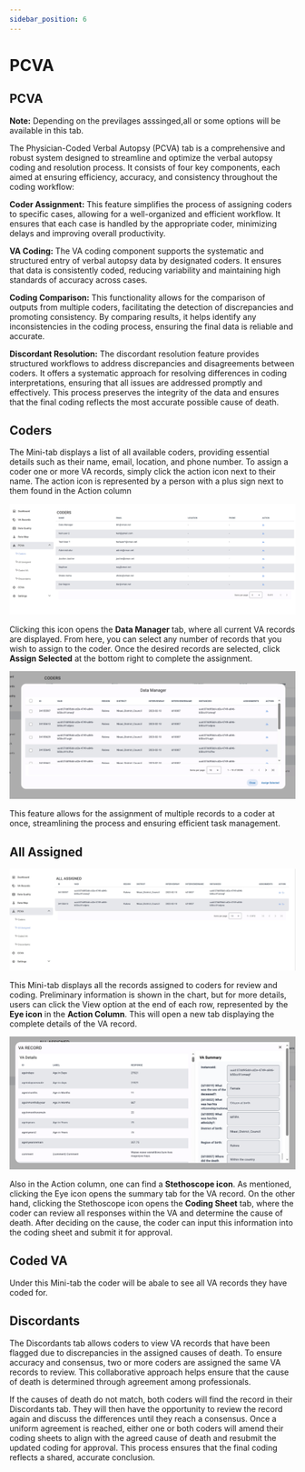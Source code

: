 ```yaml
---
sidebar_position: 6
---
```


# PCVA
## PCVA
**Note:** Depending on the previlages asssinged,all or some options will be available in this tab.

The Physician-Coded Verbal Autopsy (PCVA) tab is a comprehensive and robust system designed to streamline and optimize the verbal autopsy coding and resolution process. It consists of four key components, each aimed at ensuring efficiency, accuracy, and consistency throughout the coding workflow:

**Coder Assignment:** This feature simplifies the process of assigning coders to specific cases, allowing for a well-organized and efficient workflow. It ensures that each case is handled by the appropriate coder, minimizing delays and improving overall productivity.

**VA Coding:** The VA coding component supports the systematic and structured entry of verbal autopsy data by designated coders. It ensures that data is consistently coded, reducing variability and maintaining high standards of accuracy across cases.

**Coding Comparison:** This functionality allows for the comparison of outputs from multiple coders, facilitating the detection of discrepancies and promoting consistency. By comparing results, it helps identify any inconsistencies in the coding process, ensuring the final data is reliable and accurate.

**Discordant Resolution:** The discordant resolution feature provides structured workflows to address discrepancies and disagreements between coders. It offers a systematic approach for resolving differences in coding interpretations, ensuring that all issues are addressed promptly and effectively. This process preserves the integrity of the data and ensures that the final coding reflects the most accurate possible cause of death.


## Coders
The Mini-tab displays a list of all available coders, providing essential details such as their name, email, location, and phone number. To assign a coder one or more VA records, simply click the action icon next to their name. The action icon is represented by a person with a plus sign next to them found in the Action column 

![Dashboard image 1](./img/dashboard/coders.jpg)

Clicking this icon opens the **Data Manager** tab, where all current VA records are displayed. From here, you can select any number of records that you wish to assign to the coder. Once the desired records are selected, click **Assign Selected** at the bottom right to complete the assignment. 

![Dashboard image 1](./img/dashboard/datamanager.jpg)

This feature allows for the assignment of multiple records to a coder at once, streamlining the process and ensuring efficient task management.


## All Assigned
![Dashboard image 1](./img/dashboard/allassigned.jpg)

This Mini-tab displays all the records assigned to coders for review and coding. Preliminary information is shown in the chart, but for more details, users can click the View option at the end of each row, represented by the **Eye icon** in the **Action Column**. This will open a new tab displaying the complete details of the VA record.

![Dashboard image 1](varecordspcva.jpg)

Also in the Action column, one can find a **Stethoscope icon**. As mentioned, clicking the Eye icon opens the summary tab for the VA record. On the other hand, clicking the Stethoscope icon opens the **Coding Sheet** tab, where the coder can review all responses within the VA and determine the cause of death. After deciding on the cause, the coder can input this information into the coding sheet and submit it for approval. 

## Coded VA

Under this Mini-tab the coder will be abale to see all VA records they have coded for. 

## Discordants

The Discordants tab allows coders to view VA records that have been flagged due to discrepancies in the assigned causes of death. To ensure accuracy and consensus, two or more coders are assigned the same VA records to review. This collaborative approach helps ensure that the cause of death is determined through agreement among professionals.

If the causes of death do not match, both coders will find the record in their Discordants tab. They will then have the opportunity to review the record again and discuss the differences until they reach a consensus. Once a uniform agreement is reached, either one or both coders will amend their coding sheets to align with the agreed cause of death and resubmit the updated coding for approval. This process ensures that the final coding reflects a shared, accurate conclusion.